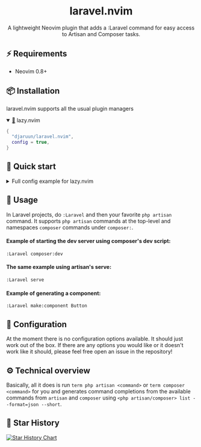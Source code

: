 <div align="center">

# laravel.nvim

A lightweight Neovim plugin that adds a :Laravel command for easy access to Artisan and Composer tasks. 

</div>

## ⚡ Requirements

- Neovim 0.8+

## 📦 Installation

laravel.nvim supports all the usual plugin managers

<details open>
  <summary><a href="https://github.com/folke/lazy.nvim">🔗</a> lazy.nvim</summary>

```lua
{
  "djaruun/laravel.nvim",
  config = true,
}
```
</details>

## 🔌 Quick start

<details>
<summary>Full config example for lazy.nvim</summary>

```lua
{
  "djaruun/laravel.nvim",
  config = true,
}
```
</details>

## 🚀 Usage

In Laravel projects, do `:Laravel` and then your favorite `php artisan` command. It supports `php artisan` commands at the top-level and namespaces `composer` commands under `composer:`.

#### Example of starting the dev server using composer's dev script:

`:Laravel composer:dev`

#### The same example using artisan's serve:

`:Laravel serve`

#### Example of generating a component:

`:Laravel make:component Button`

## 🔧 Configuration

At the moment there is no configuration options available. It should just work out of the box.
If there are any options you would like or it doesn't work like it should, please feel free open an issue in the repository!

## ⚙️ Technical overview

Basically, all it does is run `term php artisan <command>` or `term composer <command>` for you and generates command completions from the available commands from `artisan` and `composer` using `<php artisan/composer> list --format=json --short`.

## 💫 Star History

[![Star History Chart](https://api.star-history.com/svg?repos=djaruun/laravel.nvim&type=Date&theme=dark)](https://star-history.com/#djaruun/laravel.nvim&Date)
